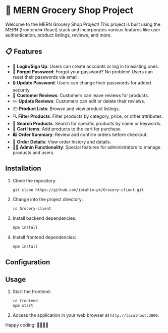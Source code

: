 # 🛒 MERN Grocery Shop Project

Welcome to the MERN Grocery Shop Project! This project is built using the MERN (frontend=> React) stack and incorporates various features like user authentication, product listings, reviews, and more.

## 📋 Features

- 🚀 **Login/Sign Up**: Users can create accounts or log in to existing ones.
- 🔐 **Forgot Password**: Forgot your password? No problem! Users can reset their passwords via email.
- 🔒 **Update Password**: Users can change their passwords for added security.
- 📝 **Customer Reviews**: Customers can leave reviews for products.
- ✏️ **Update Reviews**: Customers can edit or delete their reviews.
- 📦 **Product Lists**: Browse and view product listings.
- 🔍 **Filter Products**: Filter products by category, price, or other attributes.
- 🔎 **Search Products**: Search for specific products by name or keywords.
- 🛒 **Cart Items**: Add products to the cart for purchase.
- 🛍️ **Order Summary**: Review and confirm orders before checkout.
- 📄 **Order Details**: View order history and details.
- 👨‍💼 **Admin Functionality**: Special features for administrators to manage products and users.

## Installation

1. Clone the repository:

   ```bash
   git clone https://github.com/ibrahim-pk/Grocery-client.git
   ```

2. Change into the project directory:

   ```bash
   cd Grocery-client
   ```

3. Install backend dependencies:

   ```bash
   npm install
   ```

4. Install frontend dependencies:

   ```bash
   npm install
   ```

## Configuration



## Usage


1. Start the frontend:

   ```bash
   cd frontend
   npm start
   ```

2. Access the application in your web browser at `http://localhost:3000`.


Happy coding! 👩‍💻👨‍💻
